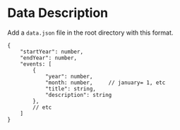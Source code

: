 Data Description
================

Add a `data.json` file in the root directory with this format.

    {
        "startYear": number,
        "endYear": number,
        "events: [
            {
                "year": number,
                "month: number,     // january= 1, etc
                "title": string,
                "description": string
            },
            // etc
        ]
    }
